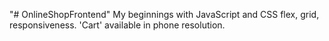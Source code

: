 "# OnlineShopFrontend" 
My beginnings with JavaScript and CSS flex, grid, responsiveness. 'Cart' available in phone resolution.
